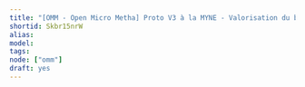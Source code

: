 ```yaml
---
title: "[OMM - Open Micro Metha] Proto V3 à la MYNE - Valorisation du biogaz"
shortid: Skbr15nrW
alias:
model:
tags:
node: ["omm"]
draft: yes
---
```

